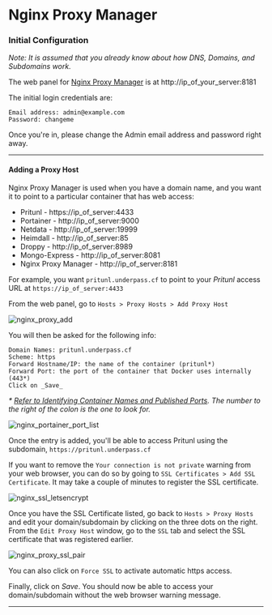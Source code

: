 # Nginx Proxy Manager

### Initial Configuration

_Note: It is assumed that you already know about how DNS, Domains, and Subdomains work._

The web panel for [Nginx Proxy Manager](https://github.com/jlesage/docker-nginx-proxy-manager) is at http://ip_of_your_server:8181

The initial login credentials are:
```
Email address: admin@example.com
Password: changeme
```

Once you're in, please change the Admin email address and password right away.

***

#### Adding a Proxy Host

Nginx Proxy Manager is used when you have a domain name, and you want it to point to a particular container that has web access:

- Pritunl - https://ip_of_server:4433
- Portainer - http://ip_of_server:9000
- Netdata - http://ip_of_server:19999
- Heimdall - http://ip_of_server:85
- Droppy - http://ip_of_server:8989
- Mongo-Express - http://ip_of_server:8081
- Nginx Proxy Manager - http://ip_of_server:8181

For example, you want `pritunl.underpass.cf` to point to your _Pritunl_ access URL at `https://ip_of_server:4433`

From the web panel, go to `Hosts > Proxy Hosts > Add Proxy Host`

![nginx_proxy_add](https://user-images.githubusercontent.com/9207205/93934268-7b3f1280-fd55-11ea-89c7-2e2dec8f8545.png)

You will then be asked for the following info:
```
Domain Names: pritunl.underpass.cf
Scheme: https
Forward Hostname/IP: the name of the container (pritunl*)
Forward Port: the port of the container that Docker uses internally (443*)
Click on _Save_
```
_* [Refer to Identifying Container Names and Published Ports](https://github.com/gabotronix/underpass-docs/blob/draft/containers.md). The number to the right of the colon is the one to look for._

![nginx_portainer_port_list](https://user-images.githubusercontent.com/9207205/93934302-88f49800-fd55-11ea-8e3c-d0daf2eceff8.png)

Once the entry is added, you'll be able to access Pritunl using the subdomain, `https://pritunl.underpass.cf`

If you want to remove the `Your connection is not private` warning from your web browser, you can do so by going to `SSL Certificates > Add SSL Certificate`. It may take a couple of minutes to register the SSL certificate.

![nginx_ssl_letsencrypt](https://user-images.githubusercontent.com/9207205/93936143-484a4e00-fd58-11ea-838f-3fe3c17edb99.png)

Once you have the SSL Certificate listed, go back to `Hosts > Proxy Hosts` and edit your domain/subdomain by clicking on the three dots on the right. From the `Edit Proxy Host` window, go to the `SSL` tab and select the SSL certificate that was registered earlier.

![nginx_proxy_ssl_pair](https://user-images.githubusercontent.com/9207205/93936363-abd47b80-fd58-11ea-9f96-35eb5371547b.png)

You can also click on `Force SSL` to activate automatic https access.

Finally, click on _Save_. You should now be able to access your domain/subdomain without the web browser warning message.

***